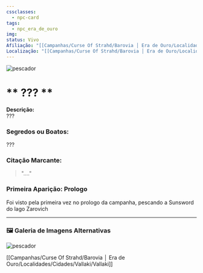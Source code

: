 ```yaml
---
cssclasses:
  - npc-card
tags:
  - npc_era_de_ouro
img: 
status: Vivo
Afiliação: "[[Campanhas/Curse Of Strahd/Barovia │ Era de Ouro/Localidades/Cidades/Vallaki/Vallaki|Vallaki]]"
Localização: "[[Campanhas/Curse Of Strahd/Barovia │ Era de Ouro/Localidades/Cidades/Vallaki/Vallaki|Vallaki]]"
---
```


<img src=".png" alt="pescador" />

# ** ??? **
**Descrição:**  
???
### **Segredos ou Boatos:**  
???

### **Citação Marcante:**  
> "...."

### **Primeira Aparição:** Prologo
Foi visto pela primeira vez no prologo da campanha, pescando a Sunsword do lago Zarovich


---

### 🖼️ **Galeria de Imagens Alternativas**

<div class="npc-gallery">
    <img src=".png" alt="pescador" />
</div>





[[Campanhas/Curse Of Strahd/Barovia │ Era de Ouro/Localidades/Cidades/Vallaki/Vallaki]]
